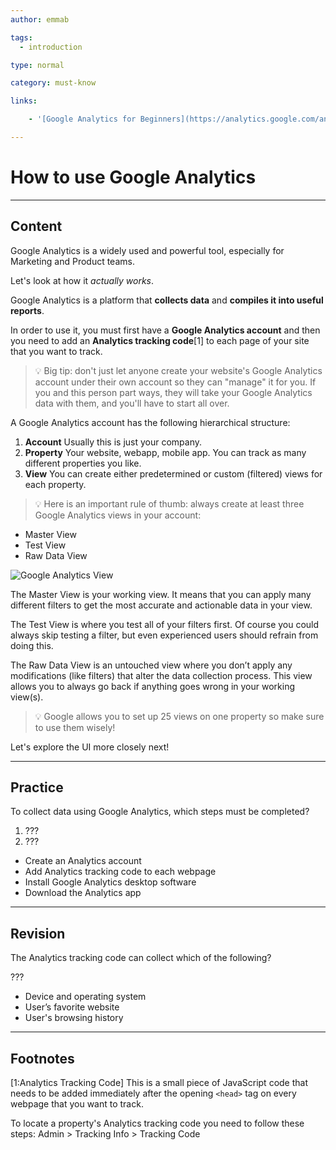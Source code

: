 ```yaml
---
author: emmab

tags:
  - introduction

type: normal

category: must-know

links:

	- '[Google Analytics for Beginners](https://analytics.google.com/analytics/academy/course/6){website}'

---
```

# How to use Google Analytics

---
## Content

Google Analytics is a widely used and powerful tool, especially for Marketing and Product teams.

Let's look at how it *actually works*.

Google Analytics is a platform that **collects data** and **compiles it into useful reports**. 

In order to use it, you must first have a **Google Analytics account** and then you need to add an **Analytics tracking code**[1] to each page of your site that you want to track.

> 💡 Big tip: don't just let anyone create your website's Google Analytics account under their own account so they can "manage" it for you. If you and this person part ways, they will take your Google Analytics data with them, and you'll have to start all over.

A Google Analytics account has the following hierarchical structure:
1. **Account**
Usually this is just your company.
2. **Property**
Your website, webapp, mobile app. You can track as many different properties you like.
3. **View**
You can create either predetermined or custom (filtered) views for each property.

> 💡 Here is an important rule of thumb: always create at least three Google Analytics views in your account:

- Master View
- Test View
- Raw Data View

![Google Analytics View](https://img.enkipro.com/7d27fe5d951cb55b3721854bd65a768a.png)

The Master View is your working view. It means that you can apply many different filters to get the most accurate and actionable data in your view.

The Test View is where you test all of your filters first. Of course you could always skip testing a filter, but even experienced users should refrain from doing this.

The Raw Data View is an untouched view where you don’t apply any modifications (like filters) that alter the data collection process. This view allows you to always go back if anything goes wrong in your working view(s).

> 💡 Google allows you to set up 25 views on one property so make sure to use them wisely!

Let's explore the UI more closely next!

---
## Practice

To collect data using Google Analytics, which steps must be completed?

1. ???
2. ???

* Create an Analytics account
* Add Analytics tracking code to each webpage
* Install Google Analytics desktop software
* Download the Analytics app

---
## Revision

The Analytics tracking code can collect which of the following?

???

* Device and operating system
* User’s favorite website
* User's browsing history

---
## Footnotes

[1:Analytics Tracking Code]
This is a small piece of JavaScript code that needs to be added immediately after the opening `<head>` tag on every webpage that you want to track.

To locate a property's Analytics tracking code you need to follow these steps:
Admin > Tracking Info > Tracking Code
